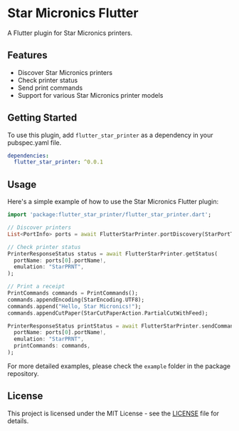 # Star Micronics Flutter

A Flutter plugin for Star Micronics printers.

## Features

- Discover Star Micronics printers
- Check printer status
- Send print commands
- Support for various Star Micronics printer models

## Getting Started

To use this plugin, add `flutter_star_printer` as a dependency in your pubspec.yaml file.

```yaml
dependencies:
  flutter_star_printer: ^0.0.1
```

## Usage

Here's a simple example of how to use the Star Micronics Flutter plugin:

```dart
import 'package:flutter_star_printer/flutter_star_printer.dart';

// Discover printers
List<PortInfo> ports = await FlutterStarPrinter.portDiscovery(StarPortType.All);

// Check printer status
PrinterResponseStatus status = await FlutterStarPrinter.getStatus(
  portName: ports[0].portName!,
  emulation: "StarPRNT",
);

// Print a receipt
PrintCommands commands = PrintCommands();
commands.appendEncoding(StarEncoding.UTF8);
commands.append("Hello, Star Micronics!");
commands.appendCutPaper(StarCutPaperAction.PartialCutWithFeed);

PrinterResponseStatus printStatus = await FlutterStarPrinter.sendCommands(
  portName: ports[0].portName!,
  emulation: "StarPRNT",
  printCommands: commands,
);
```

For more detailed examples, please check the `example` folder in the package repository.

## License

This project is licensed under the MIT License - see the [LICENSE](LICENSE) file for details.